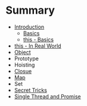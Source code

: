 # Summary

* [Introduction](README.md)
    * [Basics](basics.md)
    * [this - Basics](this.md)
* [this - In Real World](this---in-real-word.md)
* [Object](prototype.md)
* Prototype
* Hoisting
* [Closue](closue.md)
* [Map](map--set.md)
* Set
* [Secret Tricks](secret-tricks.md)
* [Single Thread and Promise](single-thread-and-promise.md)

